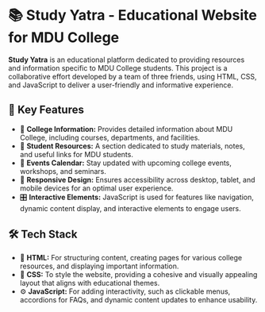 # 📚 Study Yatra - Educational Website for MDU College

**Study Yatra** is an educational platform dedicated to providing resources and information specific to MDU College students. This project is a collaborative effort developed by a team of three friends, using HTML, CSS, and JavaScript to deliver a user-friendly and informative experience.

## 🌟 Key Features

- 🏫 **College Information:** Provides detailed information about MDU College, including courses, departments, and facilities.
- 📖 **Student Resources:** A section dedicated to study materials, notes, and useful links for MDU students.
- 📅 **Events Calendar:** Stay updated with upcoming college events, workshops, and seminars.
- 📱 **Responsive Design:** Ensures accessibility across desktop, tablet, and mobile devices for an optimal user experience.
- 🎛️ **Interactive Elements:** JavaScript is used for features like navigation, dynamic content display, and interactive elements to engage users.

## 🛠️ Tech Stack

- 🧩 **HTML:** For structuring content, creating pages for various college resources, and displaying important information.
- 🎨 **CSS:** To style the website, providing a cohesive and visually appealing layout that aligns with educational themes.
- ⚙️ **JavaScript:** For adding interactivity, such as clickable menus, accordions for FAQs, and dynamic content updates to enhance usability.
